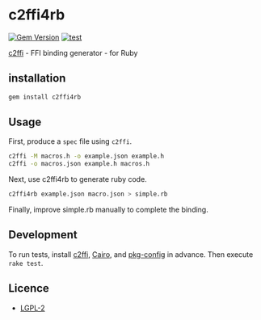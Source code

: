 # c2ffi4rb

[![Gem Version](https://badge.fury.io/rb/c2ffi4rb.svg)](https://badge.fury.io/rb/c2ffi4rb)
[![test](https://github.com/kojix2/c2ffi4rb/actions/workflows/ci.yml/badge.svg)](https://github.com/kojix2/c2ffi4rb/actions/workflows/ci.yml)

[c2ffi](https://github.com/rpav/c2ffi) - FFI binding generator - for Ruby

## installation

```sh
gem install c2ffi4rb
```

## Usage

First, produce a `spec` file using `c2ffi`.

```sh
c2ffi -M macros.h -o example.json example.h
c2ffi -o macros.json example.h macros.h
```

Next, use c2ffi4rb to generate ruby code.

```sh
c2ffi4rb example.json macro.json > simple.rb
```

Finally, improve simple.rb manually to complete the binding.

## Development

To run tests, install [c2ffi][c2ffi], [Cairo][cairo], and [pkg-config][pkg-config] in advance.
Then execute `rake test`.

[cairo]: https://www.cairographics.org/ "Cairo"
[pkg-config]: https://www.freedesktop.org/wiki/Software/pkg-config/ "freedesktop.org"
[c2ffi]: https://github.com/rpav/c2ffi "GitHub"

## Licence

- [LGPL-2](https://github.com/rpav/c2ffi-ruby/blob/master/c2ffi-ruby.gemspec)
